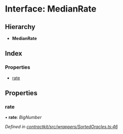 # Interface: MedianRate

## Hierarchy

* **MedianRate**

## Index

### Properties

* [rate](_wrappers_sortedoracles_.medianrate.md#rate)

## Properties

###  rate

• **rate**: *BigNumber*

*Defined in [contractkit/src/wrappers/SortedOracles.ts:46](https://github.com/medhak1/celo-monorepo/blob/master/packages/sdk/contractkit/src/wrappers/SortedOracles.ts#L46)*
